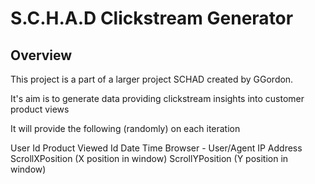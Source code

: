 # S.C.H.A.D Clickstream Generator	

## Overview

This project is a part of a larger project SCHAD created by GGordon.

It's aim is to generate data providing clickstream insights into customer product views

It will provide the following (randomly) on each iteration

User Id
Product Viewed Id
Date Time
Browser - User/Agent
IP Address
ScrollXPosition (X position in window)
ScrollYPosition (Y position in window)

